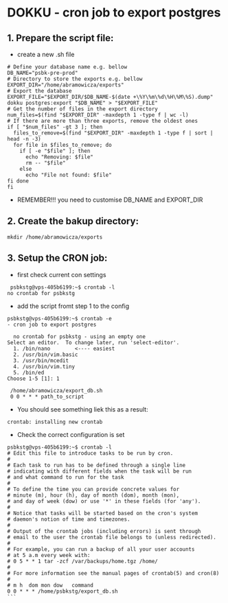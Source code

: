 
# DOKKU - cron job to export postgres

## 1. Prepare the script file:

- create a new .sh file

```
# Define your database name e.g. bellow
DB_NAME="psbk-pre-prod"
# Directory to store the exports e.g. bellow
EXPORT_DIR="/home/abramowicza/exports"
# Export the database
EXPORT_FILE="$EXPORT_DIR/$DB_NAME-$(date +\%Y\%m\%d\%H\%M\%S).dump"
dokku postgres:export "$DB_NAME" > "$EXPORT_FILE"
# Get the number of files in the export directory
num_files=$(find "$EXPORT_DIR" -maxdepth 1 -type f | wc -l)
# If there are more than three exports, remove the oldest ones
if [ "$num_files" -gt 3 ]; then
  files_to_remove=$(find "$EXPORT_DIR" -maxdepth 1 -type f | sort | head -n -3)
  for file in $files_to_remove; do
    if [ -e "$file" ]; then
      echo "Removing: $file"
      rm -- "$file"
    else
      echo "File not found: $file"
fi done
fi
```

- REMEMBER!!! you need to customise DB_NAME and EXPORT_DIR

## 2. Create the bakup directory:

```mkdir /home/abramowicza/exports```

## 3. Setup the CRON job:

- first check current con settings

```
 psbkstg@vps-405b6199:~$ crontab -l
no crontab for psbkstg
```

- add the script fromt step 1 to the config 

```
psbkstg@vps-405b6199:~$ crontab -e
- cron job to export postgres
 
  no crontab for psbkstg - using an empty one
Select an editor.  To change later, run 'select-editor'.
  1. /bin/nano        <---- easiest
  2. /usr/bin/vim.basic
  3. /usr/bin/mcedit
  4. /usr/bin/vim.tiny
  5. /bin/ed
Choose 1-5 [1]: 1
```

```path_to_script
 /home/abramowicza/export_db.sh
 0 0 * * * path_to_script
```

- You should see something liek this as a result:

``` crontab: installing new crontab ``` 

- Check the correct configuration is set

``````
psbkstg@vps-405b6199:~$ crontab -l
# Edit this file to introduce tasks to be run by cron.
#
# Each task to run has to be defined through a single line
# indicating with different fields when the task will be run
# and what command to run for the task
#
# To define the time you can provide concrete values for
# minute (m), hour (h), day of month (dom), month (mon),
# and day of week (dow) or use '*' in these fields (for 'any').
#
# Notice that tasks will be started based on the cron's system
# daemon's notion of time and timezones.
#
# Output of the crontab jobs (including errors) is sent through
# email to the user the crontab file belongs to (unless redirected).
#
# For example, you can run a backup of all your user accounts
# at 5 a.m every week with:
# 0 5 * * 1 tar -zcf /var/backups/home.tgz /home/
#
# For more information see the manual pages of crontab(5) and cron(8)
#
# m h  dom mon dow   command
0 0 * * * /home/psbkstg/export_db.sh
```

